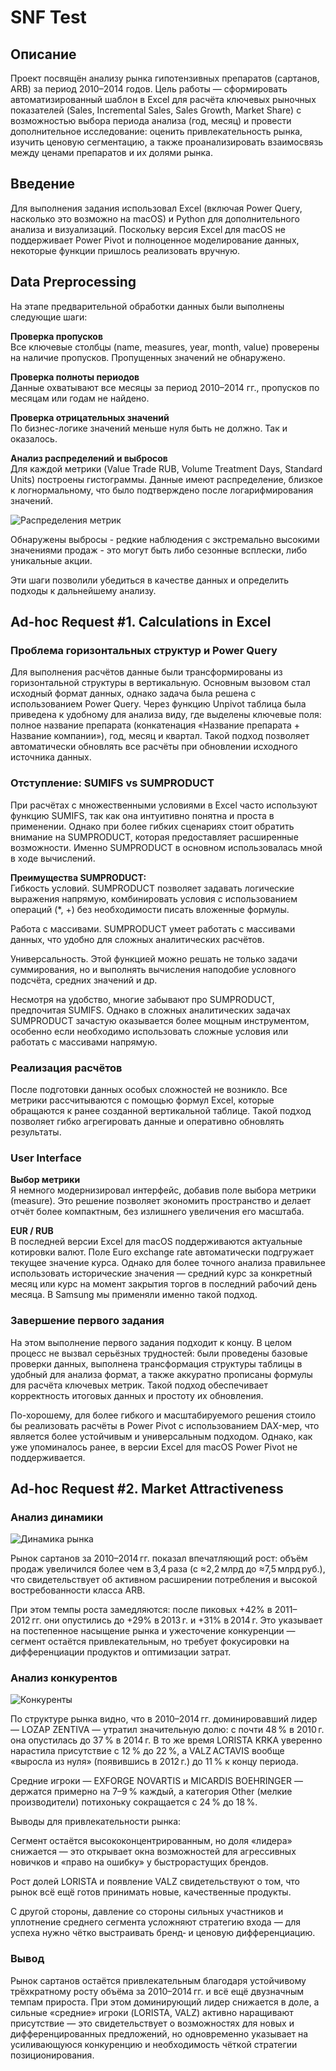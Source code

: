 # SNF Test

## Описание

Проект посвящён анализу рынка гипотензивных препаратов (сартанов, ARB) за период 2010–2014 годов. Цель работы — сформировать автоматизированный шаблон в Excel для расчёта ключевых рыночных показателей (Sales, Incremental Sales, Sales Growth, Market Share) с возможностью выбора периода анализа (год, месяц) и провести дополнительное исследование: оценить привлекательность рынка, изучить ценовую сегментацию, а также проанализировать взаимосвязь между ценами препаратов и их долями рынка.

## Введение

Для выполнения задания использовал Excel (включая Power Query, насколько это возможно на macOS) и Python для дополнительного анализа и визуализаций. Поскольку версия Excel для macOS не поддерживает Power Pivot и полноценное моделирование данных, некоторые функции пришлось реализовать вручную.

## Data Preprocessing

На этапе предварительной обработки данных были выполнены следующие шаги:

**Проверка пропусков**  
Все ключевые столбцы (name, measures, year, month, value) проверены на наличие пропусков. Пропущенных значений не обнаружено.

**Проверка полноты периодов**  
Данные охватывают все месяцы за период 2010–2014 гг., пропусков по месяцам или годам не найдено.

**Проверка отрицательных значений**  
По бизнес-логике значений меньше нуля быть не должно. Так и оказалось.

**Анализ распределений и выбросов**  
Для каждой метрики (Value Trade RUB, Volume Treatment Days, Standard Units) построены гистограммы.
Данные имеют распределение, близкое к логнормальному, что было подтверждено после логарифмирования значений.

![Распределения метрик](misc/log-distribution.png)

Обнаружены выбросы - редкие наблюдения с экстремально высокими значениями продаж - это могут быть либо сезонные всплески, либо уникальные акции.

Эти шаги позволили убедиться в качестве данных и определить подходы к дальнейшему анализу.

## Ad-hoc Request #1. Calculations in Excel

### Проблема горизонтальных структур и Power Query

Для выполнения расчётов данные были трансформированы из горизонтальной структуры в вертикальную. Основным вызовом стал исходный формат данных, однако задача была решена с использованием Power Query. Через функцию Unpivot таблица была приведена к удобному для анализа виду, где выделены ключевые поля: полное название препарата (конкатенация «Название препарата + Название компании»), год, месяц и квартал. Такой подход позволяет автоматически обновлять все расчёты при обновлении исходного источника данных.

### Отступление: SUMIFS vs SUMPRODUCT

При расчётах с множественными условиями в Excel часто используют функцию SUMIFS, так как она интуитивно понятна и проста в применении. Однако при более гибких сценариях стоит обратить внимание на SUMPRODUCT, которая предоставляет расширенные возможности. Именно SUMPRODUCT в основном использовалась мной в ходе вычислений.

**Преимущества SUMPRODUCT:**  
Гибкость условий. SUMPRODUCT позволяет задавать логические выражения напрямую, комбинировать условия с использованием операций (*, +) без необходимости писать вложенные формулы.

Работа с массивами. SUMPRODUCT умеет работать с массивами данных, что удобно для сложных аналитических расчётов.

Универсальность. Этой функцией можно решать не только задачи суммирования, но и выполнять вычисления наподобие условного подсчёта, средних значений и др.

Несмотря на удобство, многие забывают про SUMPRODUCT, предпочитая SUMIFS. Однако в сложных аналитических задачах SUMPRODUCT зачастую оказывается более мощным инструментом, особенно если необходимо использовать сложные условия или работать с массивами напрямую.

### Реализация расчётов

После подготовки данных особых сложностей не возникло. Все метрики рассчитываются с помощью формул Excel, которые обращаются к ранее созданной вертикальной таблице. Такой подход позволяет гибко агрегировать данные и оперативно обновлять результаты.

### User Interface

**Выбор метрики**  
Я немного модернизировал интерфейс, добавив поле выбора метрики (measure). Это решение позволяет экономить пространство и делает отчёт более компактным, без излишнего увеличения его масштаба.

**EUR / RUB**  
В последней версии Excel для macOS поддерживаются актуальные котировки валют. Поле Euro exchange rate автоматически подгружает текущее значение курса. Однако для более точного анализа правильнее использовать исторические значения — средний курс за конкретный месяц или курс на момент закрытия торгов в последний рабочий день месяца. В Samsung мы применяли именно такой подход.

### Завершение первого задания

На этом выполнение первого задания подходит к концу. В целом процесс не вызвал серьёзных трудностей: были проведены базовые проверки данных, выполнена трансформация структуры таблицы в удобный для анализа формат, а также аккуратно прописаны формулы для расчёта ключевых метрик. Такой подход обеспечивает корректность итоговых данных и простоту их обновления.

По-хорошему, для более гибкого и масштабируемого решения стоило бы реализовать расчёты в Power Pivot с использованием DAX-мер, что является более устойчивым и универсальным подходом. Однако, как уже упоминалось ранее, в версии Excel для macOS Power Pivot не поддерживается.

## Ad-hoc Request #2. Market Attractiveness

### Анализ динамики

![Динамика рынка](misc/market_dynamic.png)

Рынок сартанов за 2010–2014 гг. показал впечатляющий рост: объём продаж увеличился более чем в 3,4 раза (с ≈2,2 млрд до ≈7,5 млрд руб.), что свидетельствует об активном расширении потребления и высокой востребованности класса ARB.

При этом темпы роста замедляются: после пиковых +42% в 2011–2012 гг. они опустились до +29% в 2013 г. и +31% в 2014 г. Это указывает на постепенное насыщение рынка и ужесточение конкуренции — сегмент остаётся привлекательным, но требует фокусировки на дифференциации продуктов и оптимизации затрат.

### Анализ конкурентов

![Конкуренты](misc/comp.png)

По структуре рынка видно, что в 2010–2014 гг. доминировавший лидер — LOZAP ZENTIVA — утратил значительную долю: с почти 48 % в 2010 г. она опустилась до 37 % в 2014 г. В то же время LORISTA KRKA уверенно нарастила присутствие с 12 % до 22 %, а VALZ ACTAVIS вообще «выросла из нуля» (появившись в 2012 г.) до 11 % к концу периода.

Средние игроки — EXFORGE NOVARTIS и MICARDIS BOEHRINGER — держатся примерно на 7–9 % каждый, а категория Other (мелкие производители) потихоньку сокращается с 24 % до 18 %.

Выводы для привлекательности рынка:

Сегмент остаётся высококонцентрированным, но доля «лидера» снижается — это открывает окна возможностей для агрессивных новичков и «право на ошибку» у быстрорастущих брендов.

Рост долей LORISTA и появление VALZ свидетельствуют о том, что рынок всё ещё готов принимать новые, качественные продукты.

С другой стороны, давление со стороны сильных участников и уплотнение среднего сегмента усложняют стратегию входа — для успеха нужно чётко выстраивать бренд‑ и ценовую дифференциацию.

### Вывод

Рынок сартанов остаётся привлекательным благодаря устойчивому трёхкратному росту объёма за 2010–2014 гг. и всё ещё двузначным темпам прироста. При этом доминирующий лидер снижается в доле, а сильные «средние» игроки (LORISTA, VALZ) активно наращивают присутствие — это свидетельствует о возможностях для новых и дифференцированных предложений, но одновременно указывает на усиливающуюся конкуренцию и необходимость чёткой стратегии позиционирования.

